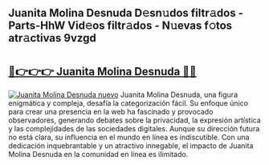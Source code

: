 ## Juanita Molina Desnuda D𝚎sn𝚞dos filtr𝚊dos - Parts-HhW Vid𝚎os filtr𝚊dos - N𝚞evas f𝚘tos atr𝚊ctivas 9vzgd

# <h2><a href="http://mb6uhb.tromn.icu/?c=Juanita+Molina+Desnuda">🔗👉👉👉 Juanita Molina Desnuda 🔗🔗</a></h2>

[![Juanita Molina Desnuda nuevo](https://i.imgur.com/pEAQMta.gif)](http://mb6uhb.tromn.icu/?c=Juanita+Molina+Desnuda)
Juanita Molina Desnuda, una figura enigmática y compleja, desafía la categorización fácil. Su enfoque único para crear una presencia en la web ha fascinado y provocado observadores, generando debates sobre la privacidad, la expresión artística y las complejidades de las sociedades digitales. Aunque su dirección futura no está clara, su influencia en el mundo en línea es indiscutible. Con una dedicación inquebrantable y un atractivo innegable, el impacto de Juanita Molina Desnuda en la comunidad en línea es ilimitado.
